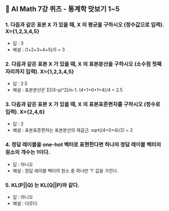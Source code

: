 ## 🍅 AI Math 7강 퀴즈 - 통계학 맛보기 1~5

### 1. 다음과 같은 표본 X 가 있을 때, X 의 평균을 구하시오 (정수값으로 입력). X={1,2,3,4,5} 

- 답 : 3
- 해설 : (1+2+3+4+5)/5 = 3

### 2. 다음과 같은 표본 X 가 있을 때, X 의 표본분산을 구하시오 (소수점 첫째자리까지 입력). X={1,2,3,4,5}

- 답 : 2.5
- 해설 : 표본분산은 Σ[(X-μ)^2]/n-1. (4+1+0+1+4)/4 = 2.5

### 3. 다음과 같은 표본 X 가 있을 때, X 의 표본표준편차를 구하시오 (정수로 입력). X={2,4,6}

- 답 : 2
- 해설 : 표본표준편차는 표본분산의 제곱근. sqrt((4+0+4)/2) = 2

### 4. 정답 레이블을 one-hot 벡터로 표현한다면 하나의 정답 레이블 벡터의 원소의 개수는 1이다.

- 답 : 아니오
- 해설 : 정답 레이블 벡터의 원소 중 하나만 '1' 값을 가진다.

### 5. KL(P||Q) 는 KL(Q||P)와 같다.

- 답 : 아니오
- 해설 : 다르다.
